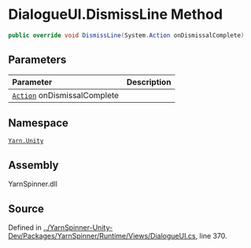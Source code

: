# DialogueUI.DismissLine Method


```csharp
public override void DismissLine(System.Action onDismissalComplete)
```

## Parameters
|Parameter|Description|
|:---|:---|
|[`Action`](https://docs.microsoft.com/dotnet/api/System.Action) onDismissalComplete||


## Namespace
[`Yarn.Unity`](/api/csharp/yarn.unity/README.md)

## Assembly
YarnSpinner.dll

## Source
Defined in [../YarnSpinner-Unity-Dev/Packages/YarnSpinner/Runtime/Views/DialogueUI.cs](https://github.com/YarnSpinnerTool/YarnSpinner-Unity//blob/develop/Runtime/Views/DialogueUI.cs#L370), line 370.
